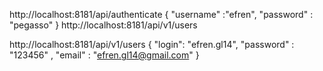 http://localhost:8181/api/authenticate
{
  "username" :"efren",
  "password" : "pegasso"
}
http://localhost:8181/api/v1/users

http://localhost:8181/api/v1/users
{
  "login": "efren.gl14", "password" : "123456" , "email" : "efren.gl14@gmail.com"
}
